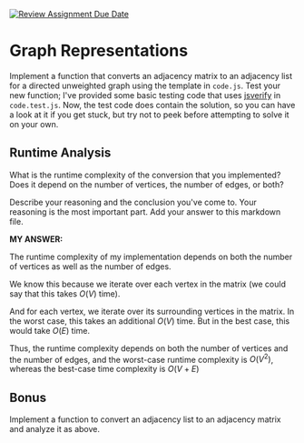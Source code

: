 [![Review Assignment Due Date](https://classroom.github.com/assets/deadline-readme-button-24ddc0f5d75046c5622901739e7c5dd533143b0c8e959d652212380cedb1ea36.svg)](https://classroom.github.com/a/hFs1pb0z)
# Graph Representations

Implement a function that converts an adjacency matrix to an adjacency list for
a directed unweighted graph using the template in `code.js`. Test your new
function; I've provided some basic testing code that uses
[jsverify](https://jsverify.github.io/) in `code.test.js`. Now, the test code
does contain the solution, so you can have a look at it if you get stuck, but
try not to peek before attempting to solve it on your own.

## Runtime Analysis

What is the runtime complexity of the conversion that you implemented? Does it
depend on the number of vertices, the number of edges, or both?

Describe your reasoning and the conclusion you've come to. Your reasoning is the
most important part. Add your answer to this markdown file.

**MY ANSWER:**

The runtime complexity of my implementation depends on both the number of vertices as well as the number of edges.

We know this because we iterate over each vertex in the matrix (we could say that this takes $O(V)$ time).

And for each vertex, we iterate over its surrounding vertices in the matrix. In the worst case, this takes an additional $O(V)$ time. But in the best case, this would take $O(E)$ time.

Thus, the runtime complexity depends on both the number of vertices and the number of edges, and the worst-case runtime complexity is $O(V^2)$, whereas the best-case time complexity is $O(V + E)$

## Bonus

Implement a function to convert an adjacency list to an adjacency matrix and
analyze it as above.
